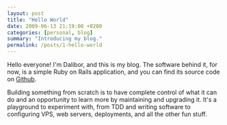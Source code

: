 ```yaml
---
layout: post
title: "Hello World"
date: 2009-06-13 21:19:00 +0200
categories: [personal, blog]
summary: "Introducing my blog."
permalink: /posts/1-hello-world
---
```


Hello everyone! I'm Dalibor, and this is my blog. The software behind it, for now, is a simple Ruby on Rails application, and you can find its source code on [Github](https://github.com/dalibor/dalibornasevic.com "Dalibor Nasevic's blog").

Building something from scratch is to have complete control of what it can do and an opportunity to learn more by maintaining and upgrading it. It's a playground to experiment with, from TDD and writing software to configuring VPS, web servers, deployments, and all the other fun stuff.
